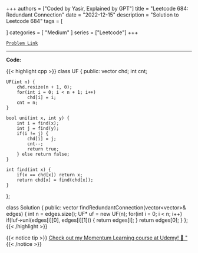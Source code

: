 
+++
authors = ["Coded by Yasir, Explained by GPT"]
title = "Leetcode 684: Redundant Connection"
date = "2022-12-15"
description = "Solution to Leetcode 684"
tags = [
    
]
categories = [
    "Medium"
]
series = ["Leetcode"]
+++



[`Problem Link`](https://leetcode.com/problems/redundant-connection/description/)

---

**Code:**

{{< highlight cpp >}}
class UF {
public:
    vector<int> chd;
    int cnt;
    
    UF(int n) {
        chd.resize(n + 1, 0);
        for(int i = 0; i < n + 1; i++)
            chd[i] = i;
        cnt = n;
    }
    
    bool uni(int x, int y) {
        int i = find(x);
        int j = find(y);
        if(i != j) {
            chd[i] = j;
            cnt--;
            return true;
        } else return false;
    }
    
    int find(int x) {
        if(x == chd[x]) return x;
        return chd[x] = find(chd[x]);
    }
};

class Solution {
public:
    vector<int> findRedundantConnection(vector<vector<int>>& edges) {
        int n = edges.size();
        UF* uf = new UF(n);
        for(int i = 0; i < n; i++)
            if(!uf->uni(edges[i][0], edges[i][1])) {
                return edges[i];
            }
        return edges[0];
    }
};
{{< /highlight >}}


{{< notice tip >}}
[Check out my Momentum Learning course at Udemy! 🚀 "](https://www.udemy.com/course/blind-75-the-data-structures-and-algorithms-essentials/)
{{< /notice >}}

